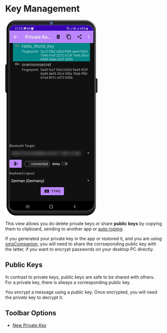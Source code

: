 # Key Management

![Private Keys](/readme_images/private_keys.png)

This view allows you do delete private keys or share **public keys** by copying them to clipboard, sending to another app or [auto-typing](autotype.md).

If you generated your private key in the app or restored it, and you are using [omsCompanion](https://github.com/stud0709/oms_companion), you will need to share the corrseponding public key with the latter, if you want to encrypt passwords on your desktop PC directly.

## Public Keys
In contrast to private keys, public keys are safe to be shared with others. For a private key, there is always a corresponding public key. 

You encrypt a message using a *public* key. Once encrypted, you will need the *private* key to decrypt it.

## Toolbar Options
- [New Private Key](new_private_key.md)
